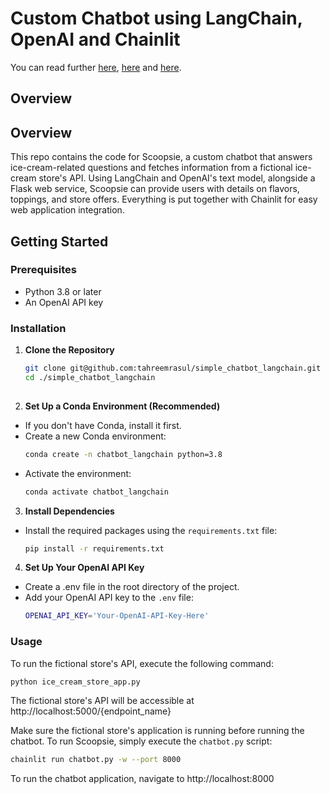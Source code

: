 # Custom Chatbot using LangChain, OpenAI and Chainlit

You can read further [here](https://medium.com/@tahreemrasul/how-to-build-your-own-chatbot-with-langchain-and-openai-f092822b6ba6), [here](https://medium.com/@tahreemrasul/building-a-chatbot-application-with-chainlit-and-langchain-3e86da0099a6) and [here](https://medium.com/@tahreemrasul/integrating-an-external-api-with-a-chatbot-application-using-langchain-and-chainlit-b687bb1efe58).

## Overview
## Overview
This repo contains the code for Scoopsie, a custom chatbot that answers ice-cream-related questions and fetches information from a fictional ice-cream store's API. Using LangChain and OpenAI's text model, alongside a Flask web service, Scoopsie can provide users with details on flavors, toppings, and store offers. Everything is put together with Chainlit for easy web application integration.

## Getting Started

### Prerequisites
- Python 3.8 or later
- An OpenAI API key

### Installation

1. **Clone the Repository**
   ```bash
   git clone git@github.com:tahreemrasul/simple_chatbot_langchain.git
   cd ./simple_chatbot_langchain
  
2. **Set Up a Conda Environment (Recommended)**
* If you don't have Conda, install it first.
* Create a new Conda environment:
   ```bash
   conda create -n chatbot_langchain python=3.8
* Activate the environment:
   ```bash
   conda activate chatbot_langchain

3. **Install Dependencies**
* Install the required packages using the `requirements.txt` file:
   ```bash
   pip install -r requirements.txt

4. **Set Up Your OpenAI API Key**
* Create a .env file in the root directory of the project.
* Add your OpenAI API key to the `.env` file:
   ```bash
   OPENAI_API_KEY='Your-OpenAI-API-Key-Here'

### Usage
To run the fictional store's API, execute the following command:
   ```bash
   python ice_cream_store_app.py
```
The fictional store's API will be accessible at http://localhost:5000/{endpoint_name}

Make sure the fictional store's application is running before running the chatbot. To run Scoopsie, 
simply execute the `chatbot.py` script:
   ```bash
   chainlit run chatbot.py -w --port 8000
```

To run the chatbot application, navigate to  http://localhost:8000

